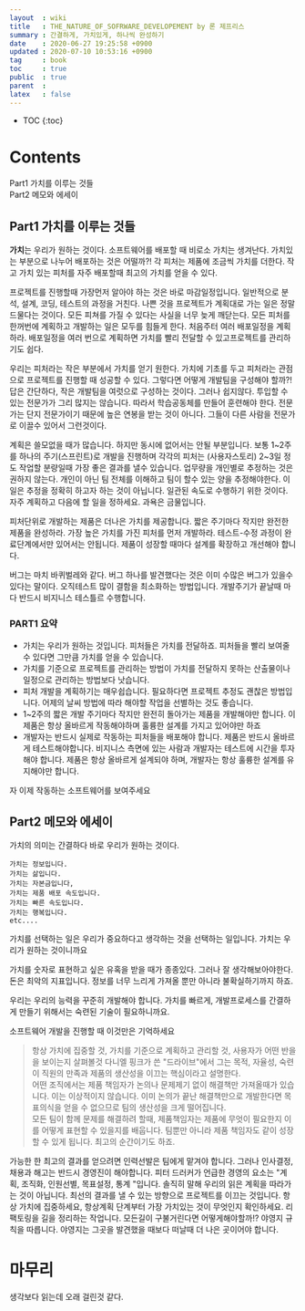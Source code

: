 ```yaml
---
layout  : wiki
title   : THE_NATURE_OF_SOFRWARE_DEVELOPEMENT by 론 제프리스
summary : 간결하게, 가치있게, 하나씩 완성하기 
date    : 2020-06-27 19:25:58 +0900
updated : 2020-07-10 10:53:16 +0900
tag     : book
toc     : true
public  : true
parent  : 
latex   : false
---
```

* TOC
{:toc}

# Contents
Part1 가치를 이루는 것들  
Part2 메모와 에세이 


## Part1 가치를 이루는 것들
**가치**는 우리가 원하는 것이다.
소프트웨어를 배포할 때 비로소 가치는 생겨난다.
가치있는 부분으로 나누어 배포하는 것은 어떨까?!
각 피처는 제품에 조금씩 가치를 더한다.
작고 가치 있는 피처를 자주 배포할때 최고의 가치를 얻을 수 있다.


프로젝트를 진행할때 가장먼저 알아야 하는 것은 바로 마감일정입니다.
일반적으로 분석, 설계, 코딩, 테스트의 과정을 거친다.
나쁜 것을 프로젝트가 계획대로 가는 일은 정말 드물다는 것이다.
모든 피쳐를 가질 수 있다는 사실을 너무 늦게 깨닫는다.
모든 피처를 한꺼번에 계획하고 개발하는 일은 모두를 힘들게 한다.
처음주터 여러 배포일정을 계획하라. 
배포일정을 여러 번으로 계획하면 가치를 빨리 전달할 수 있고프로젝트를 관리하기도 쉽다.

우리는 피처라는 작은 부분에서 가치를 얻기 원한다. 
가치에 기초를 두고 피처라는 관점으로 프로젝트를 진행할 때 성공할 수 있다.
그렇다면 어떻게 개발팀을 구성해야 할까?!
답은 간단하다, 작은 개발팀을 여럿으로 구성하는 것이다. 그러나 쉽지않다.
투입할 수 있는 전문가가 그리 많지는 않습니다.
따라서 학습공동체를 만들어 훈련해야 한다.
전문가는 단지 전문가이기 때문에 높은 연봉을 받는 것이 아니다. 그들이 다른 사람을 전문가로 이끌수 있어서 그런것이다.

계획은 쓸모없을 때가 많습니다. 하지만 동시에 없어서는 안될 부분입니다.
보통 1~2주를 하나의 주기(스프린트)로 개발을 진행하며 각각의 피처는 (사용자스토리) 2~3일 정도
작업할 분량일때 가장 좋은 결과를 낼수 있습니다.
업무량을 개인별로 추정하는 것은 권하지 않는다. 개인이 아닌 팀 전체를 이해하고 팀이 할수 있는 양을 추정해야한다.
이일은 추정을 정확히 하고자 하는 것이 아닙니다. 일관된 속도로 수행하기 위한 것이다.
자주 계획하고 다음에 할 일을 정하세요. 과욕은 금물입니다.

피처단위로 개발하는 제품은 더나은 가치를 제공합니다.
짧은 주기마다 작지만 완전한 제품을 완성하라.
가장 높은 가치를 가진 피처를 먼저 개발하라.
테스트-수정 과정이 완료단계에서만 있어서는 안됩니다.
제품이 성장할 때마다 설계를 확장하고 개선해야 합니다.

버그는 마치 바퀴벌레와 같다. 버그 하나를 발견했다는 것은 이미 수많은 버그가 있을수 있다는 말이다.
오직테스트 많이 결함을 최소화하는 방법입니다.
개발주기가 끝날때 마다 반드시 비지니스 테스틀르 수행합니다.
### PART1 요약
* 가치는 우리가 원하는 것입니다. 피처들은 가치를 전달하죠. 피처들을 빨리 보여줄수 있다면 그만큼 가치를 얻을 수 있습니다.
* 가치를 기준으로 프로젝트를 관리하는 방법이 가치를 전달하지 못하는 산출물이나 일정으로 관리하는 방법보다 낫습니다.
* 피처 개발을 계획하기는 매우쉽습니다. 필요하다면 프로젝트 추정도 괜찮은 방법입니다. 어제의 날씨 방법에 따라 해야할 작업을 선별하는 것도 좋습니다.
* 1~2주의 짧은 개발 주기마다 작지만 완전히 돌아가는 제품을 개발해야만 합니다. 이제품은 항상 올바르게 작동해야하며 훌륭한 설계를 가지고 있어야만 하죠
* 개발자는 반드시 실제로 작동하는 피처들을 배포해야 합니다. 제품은 반드시 올바르게 테스트해야합니다. 비지니스 측면에 있는 사람과 개발자는 테스트에 시간을 투자해야 합니다. 제품은 항상 올바르게 설계되야 하며, 개발자는 항상 훌륭한 설계를 유지해야만 합니다.

자 이제 작동하는 소프트웨어를 보여주세요

## Part2 메모와 에세이
가치의 의미는 간결하다 바로 우리가 원하는 것이다.
```
가치는 정보입니다.
가치는 삶입니다.
가치는 자본금입니다,
가치는 제품 배포 속도입니다.
가치는 빠른 속도입니다.
가치는 행복입니다.
etc....

```
가치를 선택하는 일은 우리가 중요하다고 생각하는 것을 선택하는 일입니다.
가치는 우리가 원하는 것이니까요

가치를 숫자로 표현하고 싶은 유혹을 받을 때가 종종있다. 그러나 잘 생각해보아야한다.
돈은 최악의 지표입니다. 정보를 너무 느리게 가져올 뿐만 아니라 불확실하기까지 하죠.

우리는 우리의 능력을 꾸준히 개발해야 합니다. 가치를 빠르게, 개발프로세스를 간결하게 만들기 위해서는 숙련된 기술이 필요하니까요.

소프트웨어 개발을 진행할 때 이것만은 기억하세요
> 항상 가치에 집중할 것, 가치를 기준으로 계획하고 관리할 것, 사용자가 어떤 반을을 보이는지 살펴볼것
다니엘 핑크가 쓴 "드라이브"에서 그는 목적, 자율성, 숙련이 직원의 만족과 제품의 생산성을 이끄는 핵심이라고 설명한다.  
어떤 조직에서는 제품 책임자가 논의나 문제제기 없이 해결책만 가져올때가 있습니다.
이는 이상적이지 않습니다. 이미 논의가 끝난 해결책만으로 개발한다면 목표의식을 얻을 수 없으므로 팀의 생산성을 크게 떨어집니다.  
모든 팀이 함께 문제를 해결하려 할때, 제품책임자는 제품에 무엇이 필요한지 이를 어떻게 표현할 수 있을지를 배웁니다. 팀뿐만 아니라 제품 책임자도 같이 성장할 수 있게 됩니다.
최고의 순간이기도 하죠. 

가능한 한 최고의 결과를 얻으려면 인력선발은 팀에게 맡겨야 합니다. 그러나 인사결정, 채용과 해고는 반드시 경영진이 해야합니다.
피터 드러커가 언급한 경영의 요소는 "계획, 조직화, 인원선별, 목표설정, 통계 "입니다.
솔직히 말해 우리의 읽은 계획을 따라가는 것이 아닙니다. 최선의 결과를 낼 수 있는 방향으로 프로젝트를 이끄는 것입니다.
항상 가치에 집중하세요, 항상계획 단계부터 가장 가치있는 것이 무엇인지 확인하세요.
리팩토링을 길을 정리하는 작업니다.
모든길이 구불거린다면 어떻게해야할까!?
야영지 규칙을 따릅니다. 야영지는 그곳을 발견했을 때보다 떠날때 더 나은 곳이어야 합니다.



# 마무리
생각보다 읽는데 오래 걸린것 같다.

